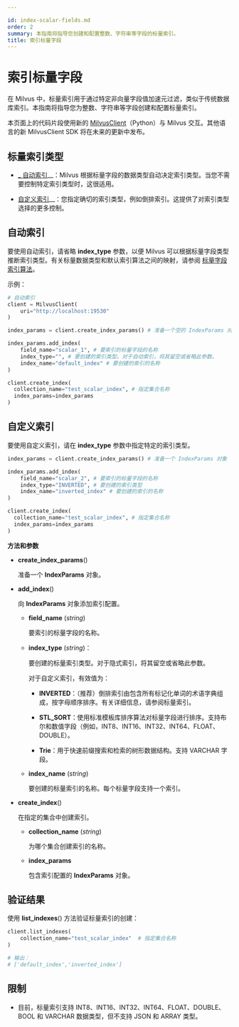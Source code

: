 ```yaml
---

id: index-scalar-fields.md
order: 2
summary: 本指南将指导您创建和配置整数、字符串等字段的标量索引。
title: 索引标量字段
---
```


# 索引标量字段

在 Milvus 中，标量索引用于通过特定非向量字段值加速元过滤，类似于传统数据库索引。本指南将指导您为整数、字符串等字段创建和配置标量索引。

<div class="alert note">

本页面上的代码片段使用新的 <a href="https://milvus.io/api-reference/pymilvus/v2.4.x/About.md">MilvusClient</a>（Python）与 Milvus 交互。其他语言的新 MilvusClient SDK 将在未来的更新中发布。

</div>

## 标量索引类型

- [_ 自动索引](https://milvus.io/docs/index-scalar-fields.md#Auto-indexing)__：Milvus 根据标量字段的数据类型自动决定索引类型。当您不需要控制特定索引类型时，这很适用。

- [自定义索引](https://milvus.io/docs/index-scalar-fields.md#Custom-indexing)__：您指定确切的索引类型，例如倒排索引。这提供了对索引类型选择的更多控制。

## 自动索引

要使用自动索引，请省略 __index_type__ 参数，以便 Milvus 可以根据标量字段类型推断索引类型。有关标量数据类型和默认索引算法之间的映射，请参阅 [标量字段索引算法](https://milvus.io/docs/scalar_index.md#Scalar-field-indexing-algorithms)。

示例：

```python
# 自动索引
client = MilvusClient(
    uri="http://localhost:19530"
)

index_params = client.create_index_params() # 准备一个空的 IndexParams 对象，无需指定任何索引参数

index_params.add_index(
    field_name="scalar_1", # 要索引的标量字段的名称
    index_type="", # 要创建的索引类型。对于自动索引，将其留空或省略此参数。
    index_name="default_index" # 要创建的索引的名称
)

client.create_index(
  collection_name="test_scalar_index", # 指定集合名称
  index_params=index_params
)
```

## 自定义索引

要使用自定义索引，请在 __index_type__ 参数中指定特定的索引类型。

```python
index_params = client.create_index_params() # 准备一个 IndexParams 对象

index_params.add_index(
    field_name="scalar_2", # 要索引的标量字段的名称
    index_type="INVERTED", # 要创建的索引类型
    index_name="inverted_index" # 要创建的索引的名称
)

client.create_index(
  collection_name="test_scalar_index", # 指定集合名称
  index_params=index_params
)
```

__方法和参数__

- __create_index_params__()

    准备一个 __IndexParams__ 对象。

- __add_index__()

    向 __IndexParams__ 对象添加索引配置。

    - __field_name__ (_string_)

        要索引的标量字段的名称。

    - __index_type__ (_string_)：

        要创建的标量索引类型。对于隐式索引，将其留空或省略此参数。

        对于自定义索引，有效值为：

        - __INVERTED__：（推荐）倒排索引由包含所有标记化单词的术语字典组成，按字母顺序排序。有关详细信息，请参阅标量索引。

        - __STL_SORT__：使用标准模板库排序算法对标量字段进行排序。支持布尔和数值字段（例如，INT8、INT16、INT32、INT64、FLOAT、DOUBLE）。

        - __Trie__：用于快速前缀搜索和检索的树形数据结构。支持 VARCHAR 字段。

    - __index_name__ (_string_)

        要创建的标量索引的名称。每个标量字段支持一个索引。

- __create_index__()

    在指定的集合中创建索引。

    - __collection_name__ (_string_)

        为哪个集合创建索引的名称。

    - __index_params__

        包含索引配置的 __IndexParams__ 对象。

## 验证结果

使用 __list_indexes__() 方法验证标量索引的创建：

```python
client.list_indexes(
    collection_name="test_scalar_index"  # 指定集合名称
)

# 输出：
# ['default_index','inverted_index']
```

## 限制

- 目前，标量索引支持 INT8、INT16、INT32、INT64、FLOAT、DOUBLE、BOOL 和 VARCHAR 数据类型，但不支持 JSON 和 ARRAY 类型。
